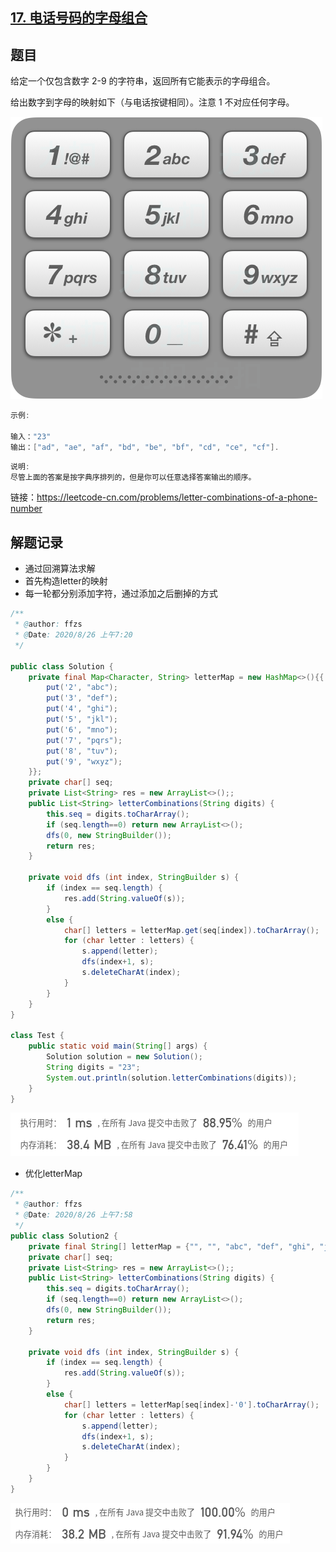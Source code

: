 ## [17. 电话号码的字母组合](https://leetcode-cn.com/problems/letter-combinations-of-a-phone-number/)

## 题目

给定一个仅包含数字 2-9 的字符串，返回所有它能表示的字母组合。

给出数字到字母的映射如下（与电话按键相同）。注意 1 不对应任何字母。

![17_telephone_keypad](README.assets/17_telephone_keypad-1598397811186.png)

```java
示例:

输入："23"
输出：["ad", "ae", "af", "bd", "be", "bf", "cd", "ce", "cf"].
```

```java
说明:
尽管上面的答案是按字典序排列的，但是你可以任意选择答案输出的顺序。
```


链接：https://leetcode-cn.com/problems/letter-combinations-of-a-phone-number

## 解题记录

+ 通过回溯算法求解
+ 首先构造letter的映射
+ 每一轮都分别添加字符，通过添加之后删掉的方式

```java
/**
 * @author: ffzs
 * @Date: 2020/8/26 上午7:20
 */

public class Solution {
    private final Map<Character, String> letterMap = new HashMap<>(){{
        put('2', "abc");
        put('3', "def");
        put('4', "ghi");
        put('5', "jkl");
        put('6', "mno");
        put('7', "pqrs");
        put('8', "tuv");
        put('9', "wxyz");
    }};
    private char[] seq;
    private List<String> res = new ArrayList<>();;
    public List<String> letterCombinations(String digits) {
        this.seq = digits.toCharArray();
        if (seq.length==0) return new ArrayList<>();
        dfs(0, new StringBuilder());
        return res;
    }

    private void dfs (int index, StringBuilder s) {
        if (index == seq.length) {
            res.add(String.valueOf(s));
        }
        else {
            char[] letters = letterMap.get(seq[index]).toCharArray();
            for (char letter : letters) {
                s.append(letter);
                dfs(index+1, s);
                s.deleteCharAt(index);
            }
        }
    }
}

class Test {
    public static void main(String[] args) {
        Solution solution = new Solution();
        String digits = "23";
        System.out.println(solution.letterCombinations(digits));
    }
}
```

![image-20200826080143503](README.assets/image-20200826080143503.png)

+ 优化letterMap

```java
/**
 * @author: ffzs
 * @Date: 2020/8/26 上午7:58
 */
public class Solution2 {
    private final String[] letterMap = {"", "", "abc", "def", "ghi", "jkl", "mno", "pqrs", "tuv", "wxyz"};
    private char[] seq;
    private List<String> res = new ArrayList<>();;
    public List<String> letterCombinations(String digits) {
        this.seq = digits.toCharArray();
        if (seq.length==0) return new ArrayList<>();
        dfs(0, new StringBuilder());
        return res;
    }

    private void dfs (int index, StringBuilder s) {
        if (index == seq.length) {
            res.add(String.valueOf(s));
        }
        else {
            char[] letters = letterMap[seq[index]-'0'].toCharArray();
            for (char letter : letters) {
                s.append(letter);
                dfs(index+1, s);
                s.deleteCharAt(index);
            }
        }
    }
}
```

![image-20200826080230420](README.assets/image-20200826080230420.png)